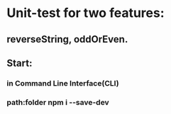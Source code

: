 # Unit-test for two features:
## reverseString, oddOrEven.
## Start:
### in Command Line Interface(CLI)
### path:folder npm i  --save-dev
